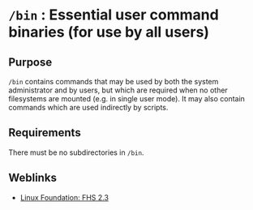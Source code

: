 # `/bin` : Essential user command binaries (for use by all users)

## Purpose

`/bin` contains commands that may be used by both the system administrator and by users, but which are required when no
other filesystems are mounted (e.g. in single user mode). It may also contain commands which are used indirectly by
scripts.

## Requirements

There must be no subdirectories in `/bin`.

## Weblinks

* [Linux Foundation: FHS 2.3](http://refspecs.linuxfoundation.org/FHS_2.3/fhs-2.3.html#BINESSENTIALUSERCOMMANDBINARIES)
